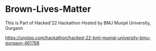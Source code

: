 # Brown-Lives-Matter

This is Part of Hacked'22 Hackathon Hosted by BMJ Munjal University, Gurgaon

https://unstop.com/hackathon/hacked-22-bml-munjal-university-bmu-gurgaon-461788

